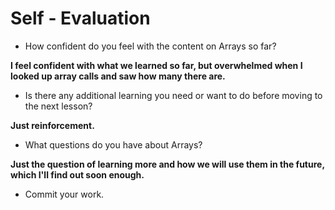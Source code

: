 # Self - Evaluation

- How confident do you feel with the content on Arrays so far?

**I feel confident with what we learned so far, but overwhelmed when I looked up array calls and saw how many there are.**

- Is there any additional learning you need or want to do before moving to the next lesson?

**Just reinforcement.**

- What questions do you have about Arrays?

**Just the question of learning more and how we will use them in the future, which I'll find out soon enough.**

- Commit your work.
